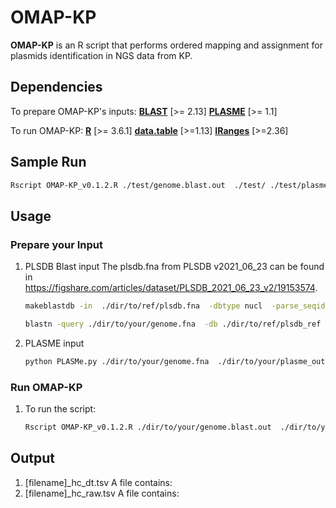 # OMAP-KP
**OMAP-KP** is an R script that performs ordered mapping and assignment for plasmids identification in NGS data from KP.  
## Dependencies
To prepare OMAP-KP's inputs:
[**BLAST**](https://blast.ncbi.nlm.nih.gov/doc/blast-help/downloadblastdata.html) [>= 2.13]
[**PLASME**](https://github.com/HubertTang/PLASMe) [>= 1.1]

To run OMAP-KP:
[**R**](https://www.r-project.org/) [>= 3.6.1]
[**data.table**](https://cran.r-project.org/web/packages/data.table/index.html) [>=1.13]
[**IRanges**](https://bioconductor.org/packages/release/bioc/html/IRanges.html) [>=2.36]    

## Sample Run 
```bash
Rscript OMAP-KP_v0.1.2.R ./test/genome.blast.out  ./test/ ./test/plasme_out_report.csv  OMAP-KP_clusters_21.txt 
```

## Usage 
### Prepare your Input
1. PLSDB Blast input
    The plsdb.fna from PLSDB v2021_06_23 can be found in https://figshare.com/articles/dataset/PLSDB_2021_06_23_v2/19153574.
    ```bash
    makeblastdb -in  ./dir/to/ref/plsdb.fna  -dbtype nucl  -parse_seqids -out ./dir/to/ref/plsdb_ref
    ```
    ```bash
    blastn -query ./dir/to/your/genome.fna  -db ./dir/to/ref/plsdb_ref  -evalue 1e-10  -num_threads 4 -outfmt '6 qseqid sseqid pident length mismatch gapopen qstart qend sstart send evalue bitscore qcovs qcovhsp slen qlen' -dust no -soft_masking false  > ./dir/to/your/genome.blast.out
    ```
2. PLASME input
    ```bash
    python PLASMe.py ./dir/to/your/genome.fna  ./dir/to/your/plasme_out 
    ```

### Run OMAP-KP
1. To run the script:
    ```bash
    Rscript OMAP-KP_v0.1.2.R ./dir/to/your/genome.blast.out  ./dir/to/your/output.dir/ ./dir/to/your/plasme_out_report.csv  OMAP-KP_clusters_21.txt 
    ```

## Output
1. [filename]_hc_dt.tsv
    A file contains: 
2. [filename]_hc_raw.tsv
    A file contains: 

